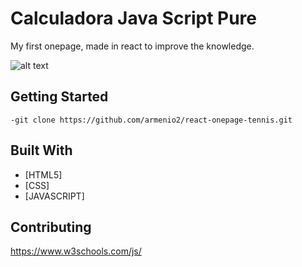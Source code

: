 # Calculadora Java Script Pure

My first onepage, made in react to improve the knowledge.

![alt text](https://i.imgur.com/mwp2x3P.png)

## Getting Started

```
-git clone https://github.com/armenio2/react-onepage-tennis.git
```

## Built With

* [HTML5]
* [CSS]
* [JAVASCRIPT]

## Contributing

https://www.w3schools.com/js/


